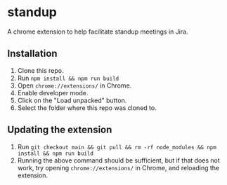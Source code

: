 # standup

A chrome extension to help facilitate standup meetings in Jira.

## Installation

1. Clone this repo.
2. Run `npm install && npm run build`
3. Open `chrome://extensions/` in Chrome.
4. Enable developer mode.
5. Click on the "Load unpacked" button.
6. Select the folder where this repo was cloned to.

## Updating the extension
1. Run `git checkout main && git pull && rm -rf node_modules && npm install && npm run build`
2. Running the above command should be sufficient, but if that does not work, try opening
`chrome://extensions/` in Chrome, and reloading the extension.

